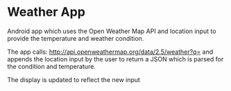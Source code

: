 # Weather App
Android app which uses the Open Weather Map API and location input to provide the temperature and weather condition.

The app calls: http://api.openweathermap.org/data/2.5/weather?q=
and appends the location input by the user to return a JSON which is parsed for the condition and temperature.

The display is updated to reflect the new input

